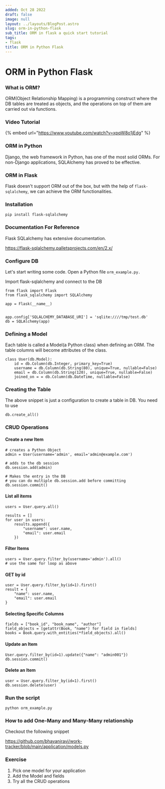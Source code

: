 ```yaml
---
added: Oct 28 2022
draft: false
image: null
layout: ../layouts/BlogPost.astro
slug: orm-in-python-flask
sub_title: ORM in flask a quick start tutorial
tags:
- flask
title: ORM in Python Flask
---
```


# ORM in Python Flask

### What is ORM?

ORM(Object Relationship Mapping) is a programming construct where the DB tables are treated as objects, and the operations on top of them are carried out via functions.

### Video Tutorial

{% embed url="https://www.youtube.com/watch?v=xpqW8o1jEdg" %}

### ORM in Python

Django, the web framework in Python, has one of the most solid ORMs. For non-Django applications, SQLAlchemy has proved to be effective.

### ORM in Flask

Flask doesn't support ORM out of the box, but with the help of `flask-sqlalchemy`, we can achieve the ORM functionalities.

### Installation

```
pip install flask-sqlalchemy
```

### Documentation For Reference

Flask SQLalchemy has extensive documentation.

https://flask-sqlalchemy.palletsprojects.com/en/2.x/

### Configure DB

Let's start writing some code. Open a Python file `orm_example.py.`

Import flask-sqlalchemy and connect to the DB

```
from flask import Flask
from flask_sqlalchemy import SQLAlchemy

app = Flask(__name__)


app.config['SQLALCHEMY_DATABASE_URI'] = 'sqlite:////tmp/test.db'
db = SQLAlchemy(app)
```

### Defining a Model

Each table is called a Model(a Python class) when defining an ORM. The table columns will become attributes of the class.

```
class User(db.Model):
    id = db.Column(db.Integer, primary_key=True)
    username = db.Column(db.String(80), unique=True, nullable=False)
    email = db.Column(db.String(120), unique=True, nullable=False)
    joined_on = = db.Column(db.DateTime, nullable=False)
```

### Creating the Table

The above snippet is just a configuration to create a table in DB. You need to use

```
db.create_all()
```

### CRUD Operations

#### Create a new Item

```
# creates a Python Object
admin = User(username='admin', email='admin@example.com')

# adds to the db session
db.session.add(admin)

# Makes the entry in the DB
# you can do multiple db.session.add before committing
db.session.commit()
```

#### List all items

```
users = User.query.all()

results = [] 
for user in users:
    results.append({
        "username": user.name,
        "email": user.email
    })
```

#### Filter Items

```
users = User.query.filter_by(username='admin').all()
# use the same for loop as above
```

#### GET by id

```
user = User.query.filter_by(id=1).first()
result = {
    "name": user.name,
    "email": user.email
}
```

#### Selecting Specific Columns

```
fields = ["book_id", "book_name", "author"]
field_objects = [getattr(Book, "name") for field in fields]
books = Book.query.with_entities(*field_objects).all()
```

#### Update an Item

```
User.query.filter_by(id=1).update({"name": "admin001"})
db.session.commit()
```

#### Delete an Item

```
user = User.query.filter_by(id=1).first()
db.session.delete(user)
```

### Run the script

```
python orm_example.py
```

### How to add One-Many and Many-Many relationship

Checkout the following snippet

https://github.com/bhavaniravi/work-tracker/blob/main/application/models.py

### Exercise

1. Pick one model for your application
2. Add the Model and fields
3. Try all the CRUD operations